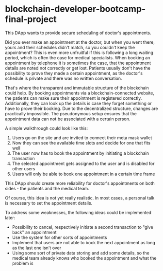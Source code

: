 # blockchain-developer-bootcamp-final-project

This DApp wants to provide secure scheduling of doctor's appointments.

Did you ever make an appointment at the doctor, but when you went there, yours and their schedules didn't match, so you couldn't keep the appointment? This is even more unfruitful if this is following a long waiting period, which is often the case for medical specialists. When booking an appointment by telephone it is sometimes the case, that the appointment details are noted not correctly or get lost. Patients usually don't have the possibility to prove they made a certain appointment, as the doctor's schedule is private and there was no written conversation.

That's where the transparent and immutable structure of the blockchain could help. By booking appointments via a blockchain-connected website, the patients can make sure their appointment is registered correctly. Additionally, they can look up the details is case they forget something or have to prove their booking. Due to the decentralized structure, changes are practically impossible. The pseudonymous setup ensures that the appointment data can not be associated with a certain person.

A simple walkthrough could look like this:

1. Users go on the site and are invited to connect their meta mask wallet
2. Now they can see the available time slots and decide for one that fits well
3. The user now has to book the appointment by initiating a blockchain transaction
4. The selected appointment gets assigned to the user and is disabled for other users
5. Users will only be able to book one appointment in a certain time frame

This DApp should create more reliability for doctor's appointments on both sides - the patients and the medical team.

Of course, this idea is not yet really realistic. In most cases, a personal talk is necessary to set the appointment details.

To address some weaknesses, the following ideas could be implemented later:

- Possibility to cancel, respectively initiate a second transaction to "give back" an appointment
- Use the system for other sorts of appointments
- Implement that users are not able to book the next appointment as long as the last one isn't over
- Using some sort of private data storing and add some details, so the medical team already knows who booked the appointment and what the problem is
